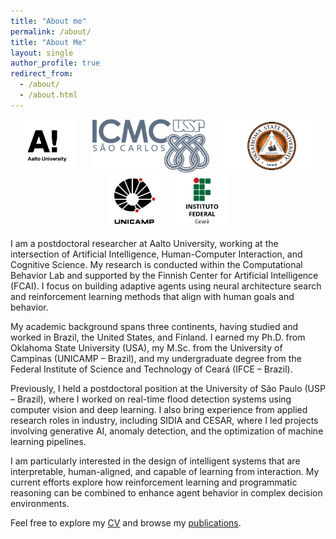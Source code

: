```yaml
---
title: "About me"
permalink: /about/
title: "About Me"
layout: single
author_profile: true
redirect_from: 
  - /about/
  - /about.html
---
```

<p align="center">
  <img src="/images/logos/aalto.png" alt="Aalto University" style="height:85px; margin:0 10px;">
  <img src="/images/logos/usp.jpg" alt="USP" style="height:85px; margin:0 10px;">
  <img src="/images/logos/osu.png" alt="Oklahoma State University" style="height:85px; margin:0 10px;">
  <img src="/images/logos/unicamp.png" alt="UNICAMP" style="height:85px; margin:0 10px;">
  <img src="/images/logos/ifce.png" alt="IFCE" style="height:85px; margin:0 10px;">
</p>

I am a postdoctoral researcher at Aalto University, working at the intersection of Artificial Intelligence, Human-Computer Interaction, and Cognitive Science. My research is conducted within the Computational Behavior Lab and supported by the Finnish Center for Artificial Intelligence (FCAI). I focus on building adaptive agents using neural architecture search and reinforcement learning methods that align with human goals and behavior.

My academic background spans three continents, having studied and worked in Brazil, the United States, and Finland. I earned my Ph.D. from Oklahoma State University (USA), my M.Sc. from the University of Campinas (UNICAMP – Brazil), and my undergraduate degree from the Federal Institute of Science and Technology of Ceará (IFCE – Brazil).

Previously, I held a postdoctoral position at the University of São Paulo (USP – Brazil), where I worked on real-time flood detection systems using computer vision and deep learning. I also bring experience from applied research roles in industry, including SIDIA and CESAR, where I led projects involving generative AI, anomaly detection, and the optimization of machine learning pipelines.

I am particularly interested in the design of intelligent systems that are interpretable, human-aligned, and capable of learning from interaction. My current efforts explore how reinforcement learning and programmatic reasoning can be combined to enhance agent behavior in complex decision environments.

Feel free to explore my [CV](/cv/) and browse my [publications](/publications/).
